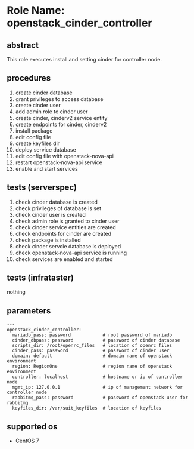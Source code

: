 # Role Name: openstack_cinder_controller

## abstract
This role executes install and setting cinder for controller node.

## procedures
1.  create cinder database
2.  grant privileges to access database
3.  create cinder user
4.  add admin role to cinder user
5.  create cinder, cinderv2 service entity
6.  create endpoints for cinder, cinderv2
7.  install package
8.  edit config file
9.  create keyfiles dir
10. deploy service database
11. edit config file with openstack-nova-api
12. restart openstack-nova-api service
13. enable and start services

## tests (serverspec)
1.  check cinder database is created
2.  check privileges of database is set
3.  check cinder user is created
4.  check admin role is granted to cinder user
5.  check cinder service entities are created
6.  check endpoints for cinder are created
7.  check package is installed
8.  check cinder servcie database is deployed
9.  check openstack-nova-api service is running
10. check services are enabled and started

## tests (infrataster)
nothing

## parameters
```
---
openstack_cinder_controller:
  mariadb_pass: password            # root password of mariadb
  cinder_dbpass: password           # password of cinder database
  scripts_dir: /root/openrc_files   # location of openrc files 
  cinder_pass: password             # password of cinder user
  domain: default                   # domain name of openstack environment
  region: RegionOne                 # region name of openstack environment
  controller: localhost             # hostname or ip of controller node
  mgmt_ip: 127.0.0.1                # ip of management network for controller node 
  rabbitmq_pass: password           # password of openstack user for rabbitmq
  keyfiles_dir: /var/suit_keyfiles  # location of keyfiles 
```

## supported os
* CentOS 7
